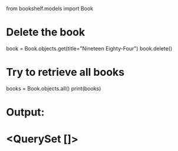 from bookshelf.models import Book

# Delete the book
book = Book.objects.get(title="Nineteen Eighty-Four")
book.delete()

# Try to retrieve all books
books = Book.objects.all()
print(books)

# Output:
# <QuerySet []>
